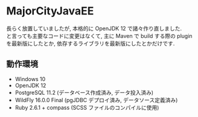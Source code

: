 # MajorCityJavaEE
長らく放置していましたが, 本格的に OpenJDK 12 で諸々作り直しました.  
と言っても主要なコードに変更はなくて, 主に Maven で build する際の plugin を最新版にしたとか, 依存するライブラリを最新版にしたとかだけです.

## 動作環境
- Windows 10
- OpenJDK 12
- PostgreSQL 11.2 (データベース作成済み, データ投入済み)
- WildFly 16.0.0 Final (pgJDBC デプロイ済み, データソース定義済み)
- Ruby 2.6.1 + compass (SCSS ファイルのコンパイルに使用)
